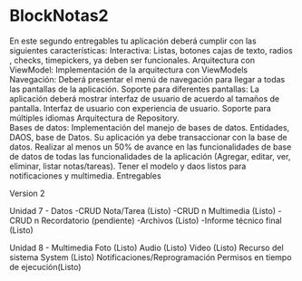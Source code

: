 # BlockNotas2
En este segundo entregables tu aplicación deberá cumplir con las siguientes características:
Interactiva: Listas,  botones cajas de texto, radios , checks, timepickers, ya deben ser funcionales.
Arquitectura con ViewModel: Implementación de la arquitectura con ViewModels
Navegación: Deberá presentar el menú de navegación para llegar a todas las pantallas de la aplicación.
Soporte para diferentes pantallas: La aplicación deberá mostrar interfaz de usuario de acuerdo al  tamaños de pantalla. Interfaz de usuario con experiencia de usuario.
Soporte para múltiples idiomas
Arquitectura de Repository.  
Bases de datos:  Implementación del manejo de bases de datos. Entidades, DAOS, base de Datos. Su aplicación ya debe transaccionar con la base de datos. Realizar al menos un 50% de avance en las funcionalidades de base de datos de todas las funcionalidades de la aplicación (Agregar, editar, ver, eliminar, listar notas/tareas). Tener el modelo y daos listos para notificaciones y multimedia. 
Entregables


Version 2

Unidad 7 - Datos
-CRUD Nota/Tarea (Listo)
-CRUD n Multimedia (Listo)
-CRUD n Recordatorio (pendiente)
-Archivos (Listo)
-Informe técnico final (Listo)

Unidad 8 - Multimedia
Foto (Listo)
Audio (Listo)
Video (Listo)
Recurso del sistema System (Listo)
Notificaciones/Reprogramación
Permisos en tiempo de ejecución(Listo)